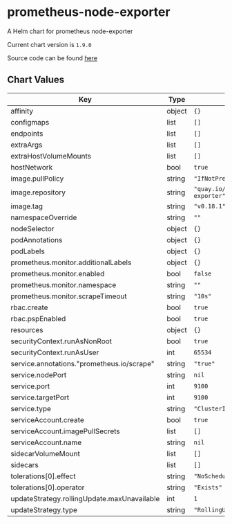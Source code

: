 prometheus-node-exporter
========================
A Helm chart for prometheus node-exporter

Current chart version is `1.9.0`

Source code can be found [here](https://github.com/prometheus/node_exporter/)



## Chart Values

| Key | Type | Default | Description |
|-----|------|---------|-------------|
| affinity | object | `{}` |  |
| configmaps | list | `[]` |  |
| endpoints | list | `[]` |  |
| extraArgs | list | `[]` |  |
| extraHostVolumeMounts | list | `[]` |  |
| hostNetwork | bool | `true` |  |
| image.pullPolicy | string | `"IfNotPresent"` |  |
| image.repository | string | `"quay.io/prometheus/node-exporter"` |  |
| image.tag | string | `"v0.18.1"` |  |
| namespaceOverride | string | `""` |  |
| nodeSelector | object | `{}` |  |
| podAnnotations | object | `{}` |  |
| podLabels | object | `{}` |  |
| prometheus.monitor.additionalLabels | object | `{}` |  |
| prometheus.monitor.enabled | bool | `false` |  |
| prometheus.monitor.namespace | string | `""` |  |
| prometheus.monitor.scrapeTimeout | string | `"10s"` |  |
| rbac.create | bool | `true` |  |
| rbac.pspEnabled | bool | `true` |  |
| resources | object | `{}` |  |
| securityContext.runAsNonRoot | bool | `true` |  |
| securityContext.runAsUser | int | `65534` |  |
| service.annotations."prometheus.io/scrape" | string | `"true"` |  |
| service.nodePort | string | `nil` |  |
| service.port | int | `9100` |  |
| service.targetPort | int | `9100` |  |
| service.type | string | `"ClusterIP"` |  |
| serviceAccount.create | bool | `true` |  |
| serviceAccount.imagePullSecrets | list | `[]` |  |
| serviceAccount.name | string | `nil` |  |
| sidecarVolumeMount | list | `[]` |  |
| sidecars | list | `[]` |  |
| tolerations[0].effect | string | `"NoSchedule"` |  |
| tolerations[0].operator | string | `"Exists"` |  |
| updateStrategy.rollingUpdate.maxUnavailable | int | `1` |  |
| updateStrategy.type | string | `"RollingUpdate"` |  |
